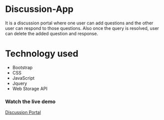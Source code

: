 # Discussion-App
It is a discussion portal where one user can add questions and the other user can respond to those questions.
Also once the query is resolved, user can delete the added question and response.


# Technology used
* Bootstrap
* CSS 
* JavaScript 
* Jquery 
* Web Storage API

### Watch the live demo
[Discussion Portal](https://adishisood.github.io/Discussion-App/)

